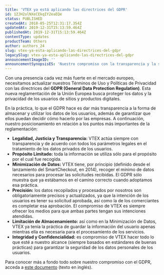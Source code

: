 ```yaml
---
title: 'VTEX ya está aplicando las directrices del GDPR'
id: 1ZJH2olNXeCEkqIY2eaEQe
status: PUBLISHED
createdAt: 2018-05-25T12:31:17.354Z
updatedAt: 2019-12-31T15:13:59.464Z
publishedAt: 2019-12-31T15:13:59.464Z
contentType: updates
productTeam: Others
author: authors_24
slug: vtex-ya-esta-aplicando-las-directrices-del-gdpr
legacySlug: vtex-ya-esta-aplicando-las-directrices-del-gdpr
announcementImageID: ''
announcementSynopsisES: 'Nuestro compromiso con la transparencia y la seguridad de la información ha sido reforzado por nuestra adhesión al GDPR.'
---
```


Con una presencia cada vez más fuerte en el mercado europeo, necesitamos actualizar nuestros Términos de Uso y Políticas de Privacidad con las directrices del __GDPR (General Data Protection Regulation)__. Esta nueva reglamentación de la Unión Europea busca proteger los datos y la privacidad de los usuarios de sitios y productos digitales.

En la práctica, lo que el GDPR hace es dar más transparencia a la forma de almacenar y utilizar los datos de los usuarios, además de garantizar que ellos puedan decidir cómo hacerlo por las empresas. A continuación, nuestro posicionamiento en relación a los puntos más importantes de la reglamentación:

- __Legalidad, Justicia y Transparencia:__ VTEX actúa siempre con transparencia y de acuerdo con todos los parámetros legales en el tratamiento de los datos privados de los usuarios.
- __Propósito Limitado:__ toda la información se utiliza sólo para el propósito por el cual fue recogida.
- __Minimización de Datos:__ VTEX tiene, por principio (definido desde el lanzamiento del SmartCheckout, en 2014), recoger el mínimo de datos necesarios para procesar las solicitudes recibidas. El GDPR sólo muestra que ya estábamos en el camino correcto cuando adoptamos esa práctica.
- __Precisión:__ los datos recopilados y procesados por nosotros son obligatoriamente precisos y actualizados, ya que la intención de los usuarios es tener su solicitud aprobada, así como la de los comerciantes es completar esa aprobación. El compromiso de VTEX es siempre ofrecer los medios para que ambas partes tengan sus intenciones atendidas.
- __Limitación de Almacenamiento:__ así como en la Minimización de Datos, VTEX ya tenía la práctica de guardar la información del usuario apenas mientras ella es necesaria para el procesamiento de los servicios.
- __Integridad y Confidencialidad:__ es compromiso de VTEX hacer todo lo que esté a nuestro alcance (siempre basados en estándares de buenas prácticas) para garantizar la seguridad de los datos personales de los usuarios.

Para conocer más a fondo todo sobre nuestro compromiso con el GDPR, acceda a [este documento](https://compliance.vtex.com/gdpr/) (texto en inglés).
